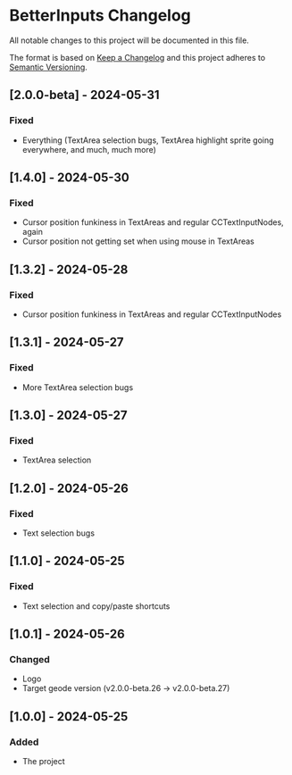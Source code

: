 # BetterInputs Changelog

All notable changes to this project will be documented in this file.

The format is based on [Keep a Changelog](http://keepachangelog.com/)
and this project adheres to [Semantic Versioning](http://semver.org/).

## [2.0.0-beta] - 2024-05-31

### Fixed

- Everything (TextArea selection bugs, TextArea highlight sprite going everywhere, and much, much more)

## [1.4.0] - 2024-05-30

### Fixed

- Cursor position funkiness in TextAreas and regular CCTextInputNodes, again
- Cursor position not getting set when using mouse in TextAreas

## [1.3.2] - 2024-05-28

### Fixed

- Cursor position funkiness in TextAreas and regular CCTextInputNodes

## [1.3.1] - 2024-05-27

### Fixed

- More TextArea selection bugs

## [1.3.0] - 2024-05-27

### Fixed

- TextArea selection

## [1.2.0] - 2024-05-26

### Fixed

- Text selection bugs

## [1.1.0] - 2024-05-25

### Fixed

- Text selection and copy/paste shortcuts

## [1.0.1] - 2024-05-26

### Changed

- Logo
- Target geode version (v2.0.0-beta.26 -> v2.0.0-beta.27)

## [1.0.0] - 2024-05-25

### Added

- The project
